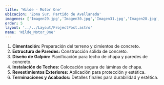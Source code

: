```yaml
---
title: 'Wilde - Motor One'
ubicacion: 'Zona Sur, Partido de Avellaneda'
imagenes: ['Imagen29.jpg','Imagen30.jpg','Imagen31.jpg','Imagen28.jpg','Imagen27.jpg','Imagen26.jpg','Imagen25.jpg']
order: 5
layout: '../../Layout/ProjectPost.astro'
name: 'Wilde_Motor_One'
---
```


1. **Cimentación:** Preparación del terreno y cimientos de concreto.
2. **Estructura de Paredes:** Construcción sólida de concreto.
3. **Diseño de Galpón:** Planificación para techo de chapa y paredes de concreto.
4. **Instalación de Techos:** Colocación segura de láminas de chapa.
5. **Revestimientos Exteriores:** Aplicación para protección y estética.
6. **Terminaciones y Acabados:** Detalles finales para durabilidad y estética.